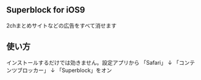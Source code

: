## Superblock for iOS9
2chまとめサイトなどの広告をすべて消せます

## 使い方
インストールするだけでは効きません。設定アプリから
「Safari」
↓
「コンテンツブロッカー」
↓
「Superblock」をオン
